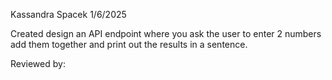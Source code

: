 Kassandra Spacek
1/6/2025

Created  design an API endpoint where you ask the user to enter 2 numbers add them together and print out the results in a sentence.


Reviewed by: